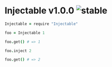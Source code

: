 
# Injectable v1.0.0 ![stable](https://img.shields.io/badge/stability-stable-4EBA0F.svg?style=flat)

```coffee
Injectable = require "Injectable"

foo = Injectable 1

foo.get() # => 1

foo.inject 2

foo.get() # => 2
```
